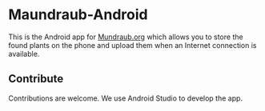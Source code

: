Maundraub-Android
=================

This is the Android app for [Mundraub.org] which allows you to store the found
plants on the phone and upload them when an Internet connection is available.

Contribute
----------

Contributions are welcome.
We use Android Studio to develop the app.


[Mundraub.org]: https://mundraub.org
